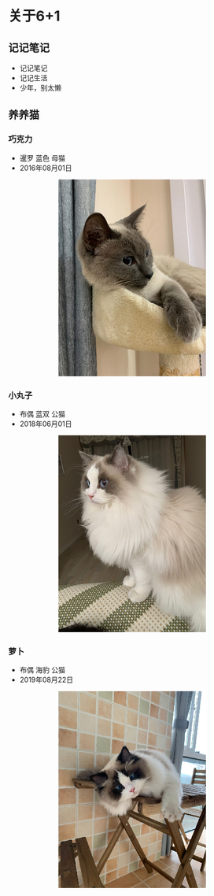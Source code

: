 # 关于6+1

## 记记笔记

- 记记笔记
- 记记生活
- 少年，别太懒


## 养养猫

### 巧克力

- 暹罗 蓝色 母猫  
- 2016年08月01日
<time-diff date="2016-08-01"></time-diff>

<center>
<img src='./images/chocolate.png' ></img>
</center>


### 小丸子

- 布偶 蓝双 公猫
- 2018年06月01日
<time-diff date="2018-06-01"></time-diff>

<center>
<img src='./images/ball.png' ></img>
</center>


### 萝卜

- 布偶 海豹 公猫
- 2019年08月22日
<time-diff date="2019-08-22"></time-diff>

<center>
<img src='./images/robo.png' ></img>
</center>